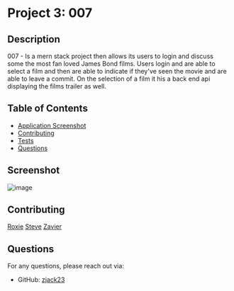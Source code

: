 # Project 3: 007


## Description

007 - Is a mern stack project then allows its users to login and discuss some the most fan loved James Bond films. Users login and are able to select a film and then are able to indicate if they've seen the movie and are able to leave a commit. On the selection of a film it his a back end api displaying the films trailer as well. 

## Table of Contents

- [Application Screenshot](#Screenshot)
- [Contributing](#contributing)
- [Tests](#tests)
- [Questions](#questions)

## Screenshot

 ![image](https://github.com/user-attachments/assets/5fc52eeb-d65a-4e7a-b7e3-5f6694a77a40)


## Contributing

[Roxie](https://github.com/RoxD90) 
[Steve](https://github.com/stevelomax1) 
[Zavier](https://github.com/zjack23)

## Questions

For any questions, please reach out via:

- GitHub: [zjack23](https://github.com/zjack23)
